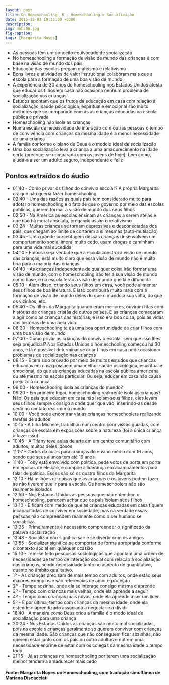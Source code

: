 ```yaml
---
layout: post
title: On Homeschooling  6 - Homeschooling e Socialização
date: 2015-12-03 19:33:00 +0300
description: 
img: mnhs06.jpg
fig-caption: 
tags: [Margarita Noyes]
---
```


* As pessoas têm um conceito equivocado de socialização
* No homeschooling a formação de visão de mundo das crianças é com base na visão de mundo dos pais
* Educação das escolas pregam o ateísmo e relativismo
* Bons livros e atividades de valor instrucional colaboram mais que a escola para a formação de uma boa visão de mundo
* A experiência de 30 anos do homeschooling nos Estados Unidos atesta que educar os filhos em casa não ocasiona nenhum problema de socialização nas crianças
* Estudos apontam que os frutos da educação em casa com relação à socialização, saúde psicológica, espiritual e emocional são muito melhores que se comparado com as as crianças educadas na escola pública e privada
* Homeschooling não isola as crianças
* Numa escala de necessidade de interação com outras pessoas o tempo de convivência com crianças da mesma idade é a menor necessidade de uma criança
* A família conforme o plano de Deus é o modelo ideal de socialização
* Uma boa socialização leva a criança a uma amadurecimento na idade certa (precoce, se comparada com os jovens de hoje), bem como, ajuda-a a ser um adulto seguro, independente e feliz

## Pontos extraídos do áudio

* 01'40 - Como privar os filhos do convívio escolar? A própria Margarita diz que não queria fazer homeschooling
* 02'40 - Uma das razões as quais pais tem considerado muito para adotar o homeschooling é o fato de que o governo por meio das escolas públicas, querem formar a visão de mundo dos seus filhos
* 02'50 - Na América as escolas ensinam as crianças a serem ateias e que não há moral absoluta, pregando assim o relativismo
* 03'24 - Muitas crianças se tornam depressivas e desconectadas dos pais, que chegam ao limite de cortarem a si mesmas (auto-mutilação)
* 03'45 - Uma grande porcentagem dessas crianças  desenvolvem um comportamento social imoral muito cedo, usam drogas e caminham para uma vida mal sucedida
* 04'10 - Embora seja verdade que a escola constrói a visão de mundo das crianças, está muito claro que essa visão de mundo não é muito boa para a maioria das crianças
* 04'40 - As crianças independente de qualquer coisa irão formar uma visão de mundo, com o homeschooling irão ter a sua visão de mundo como base, e na escola terão a visão de mundo que lá é difundida
* 05'10 - Além disso, criando seus filhos em casa, você pode alimentar seus filhos de boa literatura. E isso contribuirá muito mais com a formação de visão de mundo deles do que o mundo a sua volta, do que os vizinhos, etc.
* 05'40 - Os filhos da Margarita quando eram menores, ouviram fitas com histórias de crianças cristãs de outros países. E as crianças começaram a agir como as crianças das histórias, e isso era boa coisa, pois as vidas das histórias de uma bela vida
* 06'30 - Homeschooling te dá uma boa oportunidade de criar filhos com uma boa visão de mundo
* 07'00 - Como privar as crianças do convívio escolar sem que isso lhes seja prejudicial? Nos Estados Unidos o homeschooling começou há 30 anos, e lá é possível determinar se criar filhos em casa pode ocasionar problemas de socialização nas crianças
* 08'15 - E tem sido provado por meio de muitos estudos que crianças educadas em casa possuem uma melhor saúde psicológica, espiritual e emocional, do que as crianças educadas na escola pública americana ou até mesmo na escola particular. Ou seja, educar em casa não causa prejuízo à criança
* 09'00 - Homeschooling isola as crianças do mundo?
* 09'20 - Em primeiro lugar, homeschooling realmente isola as crianças? Não! Os pais que educam em casa não isolam seus filhos, eles levam seus filhos sempre consigo a onde quer que vão, inserindo-as desde cedo no contato real com o mundo
* 10'00 - Você pode encontrar várias crianças homeschoolers realizando tarefas de adultos
* 10'15 - A filha Michele, trabalhou num centro com visitas guiadas, com crianças de escola em exposições sobre a natureza (foi a única criança a fazer isso)
* 10'45 - A Tifany teve aulas de arte em um centro comunitário com adultos, muitos deles idosos
* 11'07 - Carlos dá aulas para crianças do ensino médio com 16 anos, sendo que seus alunos tem até 19 anos
* 11'40 - Toby está envolvido com política, pede votos de porta em porta em épocas de eleição, e compõe a liderança em acampamentos para falar de política. Esses são só os quatro filhos da Margarita
* 12'10 - Há milhões de coisas que as crianças e os jovens podem fazer se não tiverem que ir para a escola. Os homeschoolers não são realmente isolados
* 12'50 - Nos Estados Unidos as pessoas que não entendem o homeschooling, parecem achar que os pais isolam seus filhos
* 13'10 - E ficam com medo de que as crianças educadas em casa fiquem incapacitadas de conviver em sociedade, mas na verdade essas pessoas não compreendem realmente como o ser humano se sociabiliza
* 13'35 - Primeiramente é necessário compreender o significado da palavra socialização
* 13'48 - Socializar não significa sair e se divertir com os amigos
* 13'55 - Socializar significa se comportar de forma apropriada conforme o contexto social em qualquer ocasião
* 15'10 - Tem-se feito pesquisas sociológicas que apontam uma ordem de necessidades de tempo de interação social com relação à socialização das crianças, sendo necessidade tanto no aspecto de quantitativo, quanto no âmbito qualitativo.
* 1º - As crianças precisam de mais tempo com adultos, onde estão seus maiores exemplos e são referências de amor e proteção
* 2º - Tempo sozinha, onde ela se interage consigo mesma e aprende
* 3º - Tempo com crianças mais velhas, onde ela aprende a seguir 
* 4º - Tempo com crianças mais novas, onde ela aprende a ser um líder
* 5º - E por última, tempo com crianças da mesma idade, onde ela estende o aprendizado  associado a negociar e a dividir
* 18'40 - A maneira como Deus criou a família é o modo ideal de socialização para uma criança
* 20'24 - Nos Estados Unidos as crianças são muito mal socializadas, pois na escola s crianças geralmente só querem conviver com crianças da mesma idade. São crianças que não conseguem ficar sozinhas, não querem estar junto com os pais ou outro adultos e nutrem uma necessidade enorme de estar com os colegas da mesma idade o tempo todo
* 21'15 - Já as crianças no homeschooling por terem uma socialização melhor tendem a amadurecer mais cedo

#### Fonte: Margarita Noyes on Homeschooling, com tradução simultânea de Mariana Discacciati